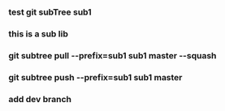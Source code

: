### test git subTree sub1
### this is a sub lib
### git subtree pull --prefix=sub1 sub1 master --squash
### git subtree push --prefix=sub1 sub1 master
### add dev branch

